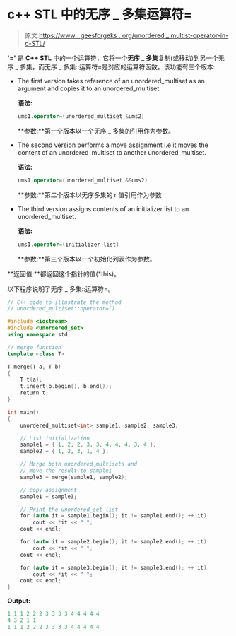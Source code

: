 # c++ STL 中的无序 _ 多集运算符=

> 原文:[https://www . geesforgeks . org/unordered _ multist-operator-in-c-STL/](https://www.geeksforgeeks.org/unordered_multiset-operator-in-c-stl/)

**'='** 是 **C++ STL** 中的一个运算符，它将一个**无序 _ 多集**复制(或移动)到另一个无序 _ 多集，而无序 _ 多集::运算符=是对应的运算符函数。该功能有三个版本:

*   The first version takes reference of an unordered_multiset as an argument and copies it to an unordered_multiset.

    **语法:**

    ```cpp
    ums1.operator=(unordered_multiset &ums2)
    ```

    **参数:**第一个版本以一个无序 _ 多集的引用作为参数。

*   The second version performs a move assignment i.e it moves the content of an unordered_multiset to another unordered_multiset.

    **语法:**

    ```cpp
    ums1.operator=(unordered_multiset &&ums2)
    ```

    **参数:**第二个版本以无序多集的 r 值引用作为参数

*   The third version assigns contents of an initializer list to an unordered_multiset.

    **语法:**

    ```cpp
    ums1.operator=(initializer list)
    ```

    **参数:**第三个版本以一个初始化列表作为参数。

**返回值:**都返回这个指针的值(*this)。

以下程序说明了无序 _ 多集::运算符=。

```cpp
// C++ code to illustrate the method
// unordered_multiset::operator=()

#include <iostream>
#include <unordered_set>
using namespace std;

// merge function
template <class T>

T merge(T a, T b)
{
    T t(a);
    t.insert(b.begin(), b.end());
    return t;
}

int main()
{
    unordered_multiset<int> sample1, sample2, sample3;

    // List initialization
    sample1 = { 1, 2, 2, 3, 3, 4, 4, 4, 3, 4 };
    sample2 = { 1, 2, 3, 1, 4 };

    // Merge both unordered_multisets and
    // move the result to sample1
    sample3 = merge(sample1, sample2);

    // copy assignment
    sample1 = sample3;

    // Print the unordered_set list
    for (auto it = sample1.begin(); it != sample1.end(); ++ it)
        cout << *it << " ";
    cout << endl;

    for (auto it = sample2.begin(); it != sample2.end(); ++ it)
        cout << *it << " ";
    cout << endl;

    for (auto it = sample3.begin(); it != sample3.end(); ++ it)
        cout << *it << " ";
    cout << endl;
}
```

**Output:**

```cpp
1 1 1 2 2 2 3 3 3 3 4 4 4 4 4 
4 3 2 1 1 
1 1 1 2 2 2 3 3 3 3 4 4 4 4 4

```